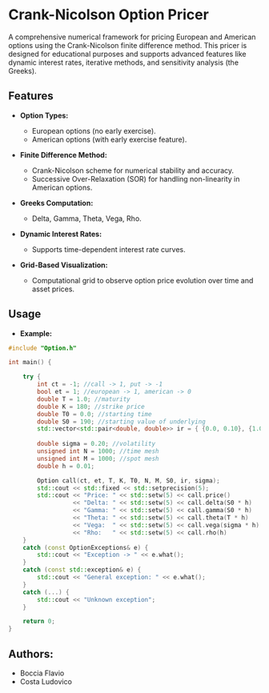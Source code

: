 # Crank-Nicolson Option Pricer

A comprehensive numerical framework for pricing European and American options using the Crank-Nicolson finite difference method. This pricer is designed for educational purposes and supports advanced features like dynamic interest rates, iterative methods, and sensitivity analysis (the Greeks).

## Features

- **Option Types:**
  - European options (no early exercise).
  - American options (with early exercise feature).

- **Finite Difference Method:**
  - Crank-Nicolson scheme for numerical stability and accuracy.
  - Successive Over-Relaxation (SOR) for handling non-linearity in American options.

- **Greeks Computation:**
  - Delta, Gamma, Theta, Vega, Rho.

- **Dynamic Interest Rates:**
  - Supports time-dependent interest rate curves.

- **Grid-Based Visualization:**
  - Computational grid to observe option price evolution over time and asset prices.

## Usage

- **Example:**

```cpp
#include "Option.h"

int main() {

	try {
		int ct = -1; //call -> 1, put -> -1
		bool et = 1; //european -> 1, american -> 0
		double T = 1.0; //maturity
		double K = 180; //strike price
		double T0 = 0.0; //starting time
		double S0 = 190; //starting value of underlying
		std::vector<std::pair<double, double>> ir = { {0.0, 0.10}, {1.0, 0.10} }; //discrete interest rate curve
		
		double sigma = 0.20; //volatility
		unsigned int N = 1000; //time mesh
		unsigned int M = 1000; //spot mesh
		double h = 0.01;

		Option call(ct, et, T, K, T0, N, M, S0, ir, sigma);
		std::cout << std::fixed << std::setprecision(5);
		std::cout << "Price: " << std::setw(5) << call.price()         << std::endl
			      << "Delta: " << std::setw(5) << call.delta(S0 * h)   << std::endl
			      << "Gamma: " << std::setw(5) << call.gamma(S0 * h)   << std::endl
			      << "Theta: " << std::setw(5) << call.theta(T * h)    << std::endl
			      << "Vega:  " << std::setw(5) << call.vega(sigma * h) << std::endl
			      << "Rho:   " << std::setw(5) << call.rho(h)          << std::endl;
	}
	catch (const OptionExceptions& e) {
		std::cout << "Exception -> " << e.what();
	}
	catch (const std::exception& e) {
		std::cout << "General exception: " << e.what();
	}
	catch (...) {
		std::cout << "Unknown exception";
	}

    return 0;
}
```

## Authors:
- Boccia Flavio
- Costa Ludovico
